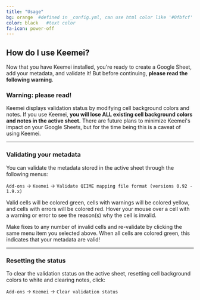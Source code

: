 ```yaml
---
title: "Usage"
bg: orange  #defined in _config.yml, can use html color like '#0fbfcf'
color: black   #text color
fa-icon: power-off
---
```


## How do I use Keemei?

Now that you have Keemei installed, you're ready to create a Google Sheet, add your metadata, and validate it! But before continuing, **please read the following warning**.

### Warning: please read!

Keemei displays validation status by modifying cell background colors and notes. If you use Keemei, **you will lose ALL existing cell background colors and notes in the active sheet.** There are future plans to minimize Keemei's impact on your Google Sheets, but for the time being this is a caveat of using Keemei.

-------------------------

### Validating your metadata

You can validate the metadata stored in the active sheet through the following menus:

`Add-ons` -> `Keemei` -> `Validate QIIME mapping file format (versions 0.92 - 1.9.x)`

Valid cells will be colored green, cells with warnings will be colored yellow, and cells with errors will be colored red. Hover your mouse over a cell with a warning or error to see the reason(s) why the cell is invalid.

Make fixes to any number of invalid cells and re-validate by clicking the same menu item you selected above. When all cells are colored green, this indicates that your metadata are valid!

-------------------------

### Resetting the status

To clear the validation status on the active sheet, resetting cell background colors to white and clearing notes, click:

`Add-ons` -> `Keemei` -> `Clear validation status`
